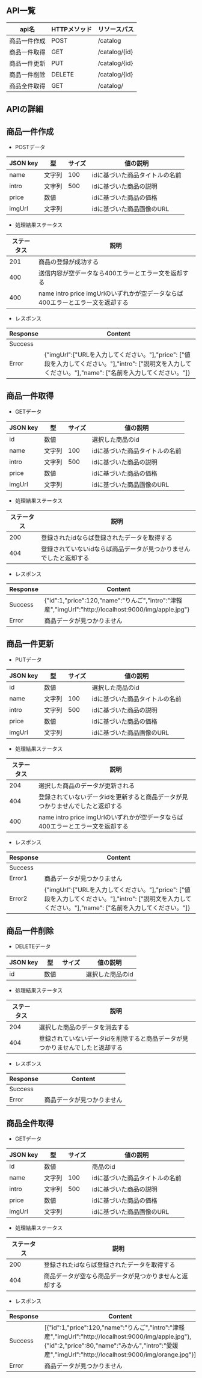 ## API一覧
|api名|HTTPメソッド|リソースパス|
|---|---|---|
|商品一件作成|POST|/catalog|
|商品一件取得|GET|/catalog/{id}|
|商品一件更新|PUT|/catalog/{id}|
|商品一件削除|DELETE|/catalog/{id}|
|商品全件取得|GET|/catalog/|


## APIの詳細

## 商品一件作成
* POSTデータ

|JSON key|型|サイズ|値の説明|
|---|---|---|---|
|name|文字列|100|idに基づいた商品タイトルの名前|
|intro|文字列|500|idに基づいた商品の説明|
|price|数値||idに基づいた商品の価格|
|imgUrl|文字列||idに基づいた商品画像のURL|
* 処理結果ステータス

|ステータス|説明|
|---|---|
|201|商品の登録が成功する|
|400|送信内容が空データなら400エラーとエラー文を返却する|
|400|name intro price imgUrlのいずれかが空データならば400エラーとエラー文を返却する|


* レスポンス

|Response|Content|
|---|---|
|Success||
|Error|{"imgUrl":["URLを入力してください。"],"price": ["値段を入力してください。"],"intro": ["説明文を入力してください。"],"name": ["名前を入力してください。"]}|

## 商品一件取得
* GETデータ

|JSON key|型|サイズ|値の説明|
|---|---|---|---|
|id|数値||選択した商品のid|
|name|文字列|100|idに基づいた商品タイトルの名前|
|intro|文字列|500|idに基づいた商品の説明|
|price|数値||idに基づいた商品の価格|
|imgUrl|文字列||idに基づいた商品画像のURL|
* 処理結果ステータス

|ステータス|説明|
|---|---|
|200|登録されたidならば登録されたデータを取得する|
|404|登録されていないidならば商品データが見つかりませんでしたと返却する|

* レスポンス

|Response|Content|
|---|---|
|Success|{"id":1,"price":120,"name":"りんご","intro":"津軽産","imgUrl":"http://localhost:9000/img/apple.jpg"}|
|Error|商品データが見つかりません|

## 商品一件更新
* PUTデータ

|JSON key|型|サイズ|値の説明|
|---|---|---|---|
|id|数値||選択した商品のid|
|name|文字列|100|idに基づいた商品タイトルの名前|
|intro|文字列|500|idに基づいた商品の説明|
|price|数値||idに基づいた商品の価格|
|imgUrl|文字列||idに基づいた商品画像のURL|

* 処理結果ステータス

|ステータス|説明|
|---|---|
|204|選択した商品のデータが更新される|
|404|登録されていないデータidを更新すると商品データが見つかりませんでしたと返却する|
|400|name intro price imgUrlのいずれかが空データならば400エラーとエラー文を返却する|

* レスポンス

|Response|Content|
|---|---|
|Success||
|Error1|商品データが見つかりません|
|Error2|{"imgUrl":["URLを入力してください。"],"price": ["値段を入力してください。"],"intro": ["説明文を入力してください。"],"name": ["名前を入力してください。"]}|

## 商品一件削除
* DELETEデータ

|JSON key|型|サイズ|値の説明|
|---|---|---|---|
|id|数値||選択した商品のid|

* 処理結果ステータス

|ステータス|説明|
|---|---|
|204|選択した商品のデータを消去する|
|404|登録されていないデータidを削除すると商品データが見つかりませんでしたと返却する|

* レスポンス

|Response|Content|
|---|---|
|Success||
|Error|商品データが見つかりません|

## 商品全件取得
* GETデータ

|JSON key|型|サイズ|値の説明|
|---|---|---|---|
|id|数値||商品のid|
|name|文字列|100|idに基づいた商品タイトルの名前|
|intro|文字列|500|idに基づいた商品の説明|
|price|数値||idに基づいた商品の価格|
|imgUrl|文字列||idに基づいた商品画像のURL|
* 処理結果ステータス

|ステータス|説明|
|---|---|
|200|登録されたidならば登録されたデータを取得する|
|404|商品データが空なら商品データが見つかりませんと返却する|

* レスポンス

|Response|Content|
|---|---|
|Success|[{"id":1,"price":120,"name":"りんご","intro":"津軽産","imgUrl":"http://localhost:9000/img/apple.jpg"},{"id":2,"price":80,"name":"みかん","intro":"愛媛産","imgUrl":"http://localhost:9000/img/orange.jpg"}]|
|Error|商品データが見つかりません|
